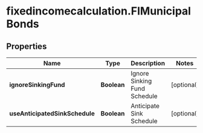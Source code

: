 # fixedincomecalculation.FIMunicipalBonds

## Properties

Name | Type | Description | Notes
------------ | ------------- | ------------- | -------------
**ignoreSinkingFund** | **Boolean** | Ignore Sinking Fund Schedule | [optional] 
**useAnticipatedSinkSchedule** | **Boolean** | Anticipate Sink Schedule | [optional] 


